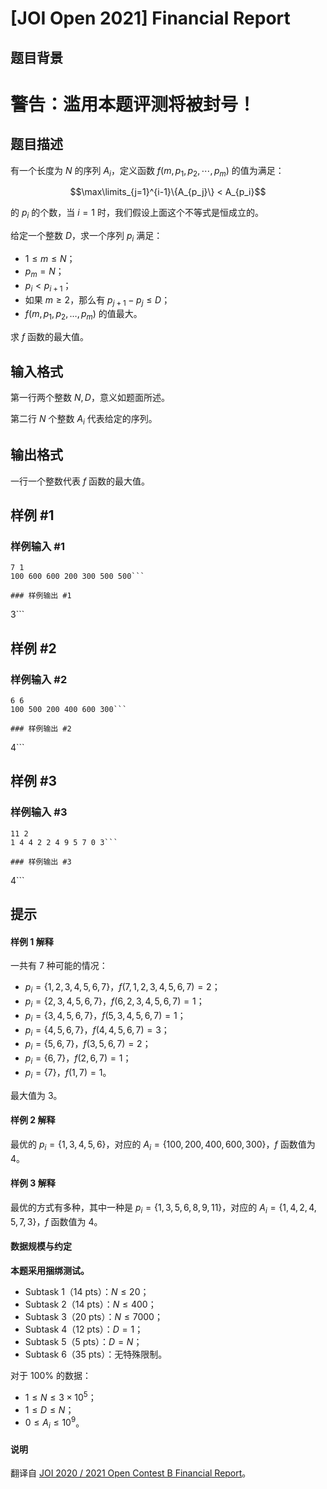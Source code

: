 # [JOI Open 2021] Financial Report

## 题目背景

# 警告：滥用本题评测将被封号！

## 题目描述

有一个长度为 $N$ 的序列 $A_i$，定义函数 $f(m,p_1,p_2,\cdots,p_m)$ 的值为满足：

$$\max\limits_{j=1}^{i-1}\{A_{p_j}\} < A_{p_i}$$

的 $p_i$ 的个数，当 $i=1$ 时，我们假设上面这个不等式是恒成立的。

给定一个整数 $D$，求一个序列 $p_i$ 满足：

- $1 \le m \le N$；
- $p_m=N$；
- $p_i<p_{i+1}$；
- 如果 $m \ge 2$，那么有 $p_{j+1}-p_j \le D$；
- $f(m,p_1,p_2,\dots,p_m)$ 的值最大。

求 $f$ 函数的最大值。

## 输入格式

第一行两个整数 $N,D$，意义如题面所述。

第二行 $N$ 个整数 $A_i$ 代表给定的序列。

## 输出格式

一行一个整数代表 $f$ 函数的最大值。

## 样例 #1

### 样例输入 #1
```
7 1
100 600 600 200 300 500 500```

### 样例输出 #1

```
3```

## 样例 #2

### 样例输入 #2
```
6 6
100 500 200 400 600 300```

### 样例输出 #2

```
4```

## 样例 #3

### 样例输入 #3
```
11 2
1 4 4 2 2 4 9 5 7 0 3```

### 样例输出 #3

```
4```

## 提示

#### 样例 1 解释

一共有 $7$ 种可能的情况：

- $p_i=\{1,2,3,4,5,6,7\}$，$f(7,1,2,3,4,5,6,7)=2$；
- $p_i=\{2,3,4,5,6,7\}$，$f(6,2,3,4,5,6,7)=1$；
- $p_i=\{3,4,5,6,7\}$，$f(5,3,4,5,6,7)=1$；
- $p_i=\{4,5,6,7\}$，$f(4,4,5,6,7)=3$；
- $p_i=\{5,6,7\}$，$f(3,5,6,7)=2$；
- $p_i=\{6,7\}$，$f(2,6,7)=1$；
- $p_i=\{7\}$，$f(1,7)=1$。

最大值为 $3$。

#### 样例 2 解释

最优的 $p_i=\{1,3,4,5,6\}$，对应的 $A_i=\{100,200,400,600,300\}$，$f$ 函数值为 $4$。

#### 样例 3 解释

最优的方式有多种，其中一种是 $p_i=\{1,3,5,6,8,9,11\}$，对应的 $A_i=\{ 1, 4, 2, 4, 5, 7, 3\}$，$f$ 函数值为 $4$。

#### 数据规模与约定

**本题采用捆绑测试。**

- Subtask 1（14 pts）：$N \le 20$；
- Subtask 2（14 pts）：$N \le 400$；
- Subtask 3（20 pts）：$N \le 7000$；
- Subtask 4（12 pts）：$D=1$；
- Subtask 5（5 pts）：$D=N$；
- Subtask 6（35 pts）：无特殊限制。

对于 $100\%$ 的数据：

- $1 \le N \le 3 \times 10^5$；
- $1 \le D \le N$；
- $0 \le A_i \le 10^9$。

#### 说明

翻译自 [JOI 2020 / 2021 Open Contest B Financial Report](http://s3-ap-northeast-1.amazonaws.com/data.cms.ioi-jp.org/open-2021/financial/2021-open-financial-statement-en.pdf)。
